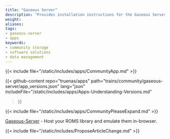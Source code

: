 ```yaml
---
title: "Gaseous Server"
description: "Provides installation instructions for the Gaseous Server application in TrueNAS."
weight: 
aliases:
tags:
- gaseous-server
- apps
keywords:
- community storage
- software solutions
- data management
---
```


{{< include file="/static/includes/apps/CommunityApp.md" >}}

{{< github-content 
    repo="truenas/apps"
    path="trains/community/gaseous-server/app_versions.json"
    lang="json"
	includeFile="/static/includes/apps/Apps-Understanding-Versions.md"
>}}

{{< include file="/static/includes/apps/CommunityPleaseExpand.md" >}}

<a href="https://github.com/gaseous-project/gaseous-server">Gaseous-Server</a> - Host your ROMS library and emulate them in-browser.

{{< include file="/static/includes/ProposeArticleChange.md" >}}

